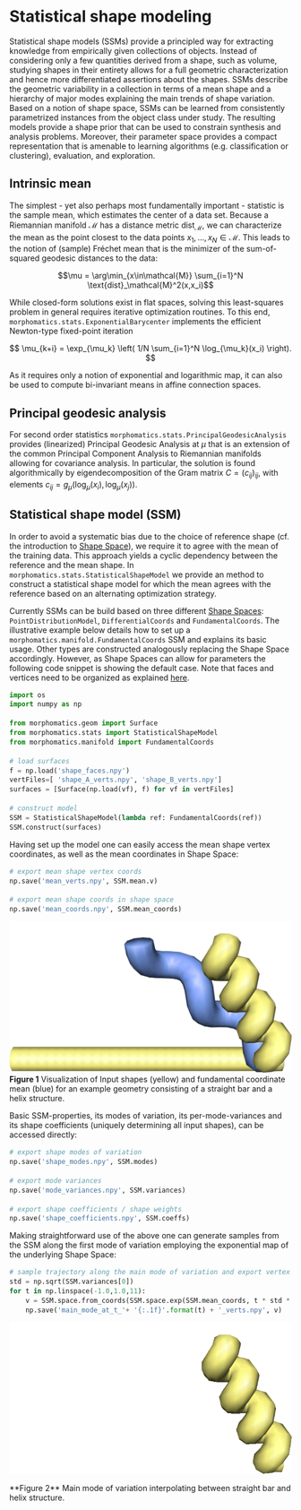 # Statistical shape modeling

Statistical shape models (SSMs) provide a principled way for extracting knowledge from empirically given collections of objects.
Instead of considering only a few quantities derived from a shape, such as volume, studying shapes in their entirety allows for a full geometric characterization and hence more differentiated assertions about the shapes.
SSMs describe the geometric variability in a collection in terms of a mean shape and a hierarchy of major modes explaining the main trends of shape variation.
Based on a notion of shape space, SSMs can be learned from consistently parametrized instances from the object class under study.
The resulting models provide a shape prior that can be used to constrain synthesis and analysis problems.
Moreover, their parameter space provides a compact representation that is amenable to learning algorithms (e.g. classification or clustering), evaluation, and exploration.

## Intrinsic mean

The simplest - yet also perhaps most fundamentally important - statistic is the sample mean, which estimates the center of a data set.
Because a Riemannian manifold $\mathcal{M}$ has a distance metric $\text{dist}_\mathcal{M}$, we can characterize the mean as the point closest to the data points $x_1,\ldots,x_N \in \mathcal{M}$.
This leads to the notion of (sample) Fréchet mean that is the minimizer of the sum-of-squared geodesic distances to the data: 

$$\mu = \arg\min_{x\in\mathcal{M}}  \sum_{i=1}^N \text{dist}_\mathcal{M}^2(x,x_i)$$

While closed-form solutions exist in flat spaces, solving this least-squares problem in general requires iterative optimization routines.
To this end, `morphomatics.stats.ExponentialBarycenter` implements the efficient Newton-type fixed-point iteration

$$ \mu_{k+i} = \exp_{\mu_k} \left( 1/N \sum_{i=1}^N \log_{\mu_k}(x_i) \right). $$

As it requires only a notion of exponential and logarithmic map, it can also be used to compute bi-invariant means in affine connection spaces.

## Principal geodesic analysis

For second order statistics `morphomatics.stats.PrincipalGeodesicAnalysis` provides (linearized) Principal Geodesic Analysis at $\mu$ that is an extension of the common Principal Component Analysis to Riemannian manifolds allowing for covariance analysis.
In particular, the solution is found algorithmically by eigendecomposition of the Gram matrix $C=(c_{ij})_{ij}$, with elements $c_{ij}=g_{\mu}{\left(\log_\mu{(x_i)}, \log_\mu{(x_j)}\right)}$.

## Statistical shape model (SSM)

In order to avoid a systematic bias due to the choice of reference shape (cf. the introduction to [Shape Space](tutorial_shape_space.md)), we require it to agree with the mean of the training data.
This approach yields a cyclic dependency between the reference and the mean shape.
In `morphomatics.stats.StatisticalShapeModel` we provide an method to construct a statistical shape model for which the mean agrees with the reference based on an alternating optimization strategy.

Currently SSMs can be build based on three different [Shape Spaces](tutorial_shape_space.md): `PointDistributionModel`, `DifferentialCoords` and `FundamentalCoords`.
The illustrative example below details how to set up a `morphomatics.manifold.FundamentalCoords` SSM and explains its basic usage. Other types are constructed analogously replacing the Shape Space accordingly. However,
as Shape Spaces can allow for parameters the following code snippet is showing the default case. Note that faces and vertices need to be organized as explained [here](tutorial_shape_space.md). 

```py
import os
import numpy as np

from morphomatics.geom import Surface
from morphomatics.stats import StatisticalShapeModel
from morphomatics.manifold import FundamentalCoords

# load surfaces
f = np.load('shape_faces.npy')
vertFiles=[ 'shape_A_verts.npy', 'shape_B_verts.npy']
surfaces = [Surface(np.load(vf), f) for vf in vertFiles]

# construct model
SSM = StatisticalShapeModel(lambda ref: FundamentalCoords(ref))
SSM.construct(surfaces)

```
Having set up the model one can easily access the mean shape vertex coordinates, as well as the mean coordinates in Shape Space:
 
```py
# export mean shape vertex coords
np.save('mean_verts.npy', SSM.mean.v)

# export mean shape coords in shape space
np.save('mean_coords.npy', SSM.mean_coords)

```
![StraightBarAndHelixAndMean](images/curly_ABmu_blue.png)
**Figure 1** Visualization of Input shapes (yellow) and fundamental coordinate mean (blue) for an example geometry consisting of a straight bar and a helix structure.

Basic SSM-properties, its modes of variation, its per-mode-variances and its shape coefficients (uniquely determining all input shapes), can be accessed directly:     
```py
# export shape modes of variation
np.save('shape_modes.npy', SSM.modes)

# export mode variances
np.save('mode_variances.npy', SSM.variances)

# export shape coefficients / shape weights
np.save('shape_coefficients.npy', SSM.coeffs)

```
Making straightforward use of the above one can generate samples from the SSM along the first mode of variation employing the exponential map of the underlying Shape Space:   

```py
# sample trajectory along the main mode of variation and export vertex coords
std = np.sqrt(SSM.variances[0])
for t in np.linspace(-1.0,1.0,11):
    v = SSM.space.from_coords(SSM.space.exp(SSM.mean_coords, t * std * SSM.modes[0]))
    np.save('main_mode_at_t_'+ '{:.1f}'.format(t) + '_verts.npy', v)

```
<p align="center">
  <img src="../images/curly_low.gif" alt="StraightBarAndHelixAndMainMode" />
</p>
**Figure 2** Main mode of variation interpolating between straight bar and helix structure.

<!--- Note that `morphomatics.stats.StatisticalShapeModel` is not(!) limited to two inputs, in fact it can handle several hundreds. --->    